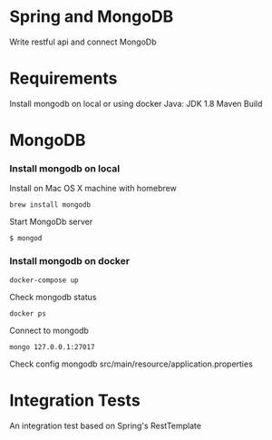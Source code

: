 # Spring and MongoDB
Write restful api and connect MongoDb


# Requirements
Install mongodb on local or using docker
Java: JDK 1.8
Maven Build


# MongoDB


### Install mongodb on local

Install on Mac OS X machine with homebrew
```
brew install mongodb
```

Start MongoDb server
```
$ mongod
```

### Install mongodb on docker

```
docker-compose up
```

Check mongodb status
```
docker ps
```

Connect to mongodb
```
mongo 127.0.0.1:27017
```

Check config mongodb
src/main/resource/application.properties

# Integration Tests

An integration test based on Spring's RestTemplate
